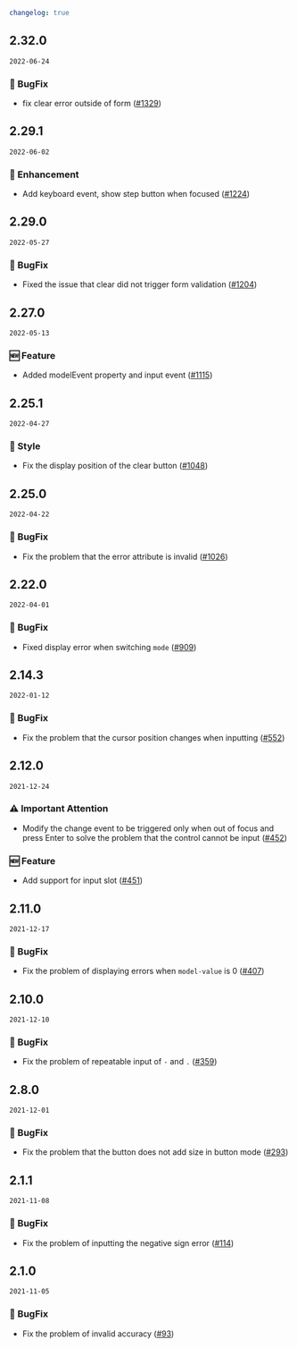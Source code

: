 ```yaml
changelog: true
```

## 2.32.0

`2022-06-24`

### 🐛 BugFix

- fix clear error outside of form ([#1329](https://github.com/arco-design/arco-design-vue/pull/1329))


## 2.29.1

`2022-06-02`

### 💎 Enhancement

- Add keyboard event, show step button when focused ([#1224](https://github.com/arco-design/arco-design-vue/pull/1224))


## 2.29.0

`2022-05-27`

### 🐛 BugFix

- Fixed the issue that clear did not trigger form validation ([#1204](https://github.com/arco-design/arco-design-vue/pull/1204))


## 2.27.0

`2022-05-13`

### 🆕 Feature

- Added modelEvent property and input event ([#1115](https://github.com/arco-design/arco-design-vue/pull/1115))


## 2.25.1

`2022-04-27`

### 💅 Style

- Fix the display position of the clear button ([#1048](https://github.com/arco-design/arco-design-vue/pull/1048))


## 2.25.0

`2022-04-22`

### 🐛 BugFix

- Fix the problem that the error attribute is invalid ([#1026](https://github.com/arco-design/arco-design-vue/pull/1026))


## 2.22.0

`2022-04-01`

### 🐛 BugFix

- Fixed display error when switching `mode` ([#909](https://github.com/arco-design/arco-design-vue/pull/909))


## 2.14.3

`2022-01-12`

### 🐛 BugFix

- Fix the problem that the cursor position changes when inputting ([#552](https://github.com/arco-design/arco-design-vue/pull/552))


## 2.12.0

`2021-12-24`

### ⚠️ Important Attention

- Modify the change event to be triggered only when out of focus and press Enter to solve the problem that the control cannot be input ([#452](https://github.com/arco-design/arco-design-vue/pull/452))

### 🆕 Feature

- Add support for input slot ([#451](https://github.com/arco-design/arco-design-vue/pull/451))


## 2.11.0

`2021-12-17`

### 🐛 BugFix

- Fix the problem of displaying errors when `model-value` is 0 ([#407](https://github.com/arco-design/arco-design-vue/pull/407))


## 2.10.0

`2021-12-10`

### 🐛 BugFix

- Fix the problem of repeatable input of `-` and `.` ([#359](https://github.com/arco-design/arco-design-vue/pull/359))


## 2.8.0

`2021-12-01`

### 🐛 BugFix

- Fix the problem that the button does not add size in button mode ([#293](https://github.com/arco-design/arco-design-vue/pull/293))


## 2.1.1

`2021-11-08`

### 🐛 BugFix

- Fix the problem of inputting the negative sign error ([#114](https://github.com/arco-design/arco-design-vue/pull/114))


## 2.1.0

`2021-11-05`

### 🐛 BugFix

- Fix the problem of invalid accuracy ([#93](https://github.com/arco-design/arco-design-vue/pull/93))

